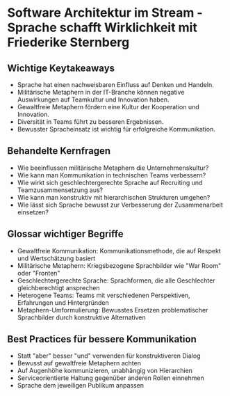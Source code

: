 # Software Architektur im Stream - Sprache schafft Wirklichkeit mit Friederike Sternberg

## Wichtige Keytakeaways
- Sprache hat einen nachweisbaren Einfluss auf Denken und Handeln.
- Militärische Metaphern in der IT-Branche können negative Auswirkungen auf Teamkultur und Innovation haben.
- Gewaltfreie Metaphern fördern eine Kultur der Kooperation und Innovation.
- Diversität in Teams führt zu besseren Ergebnissen.
- Bewusster Spracheinsatz ist wichtig für erfolgreiche Kommunikation.

## Behandelte Kernfragen
- Wie beeinflussen militärische Metaphern die Unternehmenskultur?
- Wie kann man Kommunikation in technischen Teams verbessern?
- Wie wirkt sich geschlechtergerechte Sprache auf Recruiting und Teamzusammensetzung aus?
- Wie kann man konstruktiv mit hierarchischen Strukturen umgehen?
- Wie lässt sich Sprache bewusst zur Verbesserung der Zusammenarbeit einsetzen?

## Glossar wichtiger Begriffe
- Gewaltfreie Kommunikation: Kommunikationsmethode, die auf Respekt und Wertschätzung basiert
- Militärische Metaphern: Kriegsbezogene Sprachbilder wie "War Room" oder "Fronten"
- Geschlechtergerechte Sprache: Sprachformen, die alle Geschlechter gleichberechtigt ansprechen
- Heterogene Teams: Teams mit verschiedenen Perspektiven, Erfahrungen und Hintergründen
- Metaphern-Umformulierung: Bewusstes Ersetzen problematischer Sprachbilder durch konstruktive Alternativen

## Best Practices für bessere Kommunikation
- Statt "aber" besser "und" verwenden für konstruktiveren Dialog
- Bewusst auf gewaltfreie Metaphern achten
- Auf Augenhöhe kommunizieren, unabhängig von Hierarchien
- Serviceorientierte Haltung gegenüber anderen Rollen einnehmen
- Sprache dem jeweiligen Publikum anpassen
